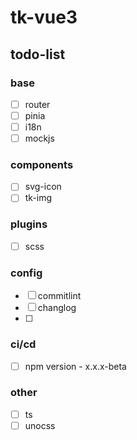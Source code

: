 # tk-vue3

## todo-list

### base

- [ ] router
- [ ] pinia
- [ ] i18n
- [ ] mockjs

### components

- [ ] svg-icon
- [ ] tk-img

### plugins

- [ ] scss

### config

- [ ] commitlint
- [ ] changlog
- [ ]

### ci/cd

- [ ] npm version - x.x.x-beta

### other

- [ ] ts
- [ ] unocss
